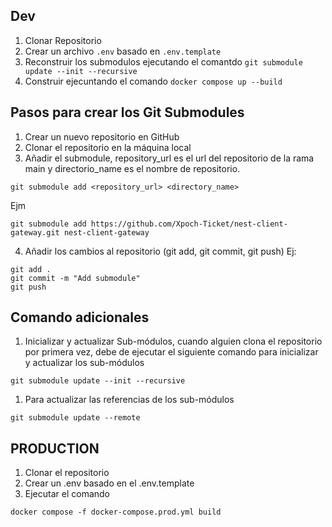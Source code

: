 
## Dev
1. Clonar Repositorio
2. Crear un archivo `.env`  basado en `.env.template`
3. Reconstruir los submodulos ejecutando el comantdo `git submodule update --init --recursive`
4. Construir ejecuntando el comando `docker compose up --build`


## Pasos para crear los Git Submodules
1. Crear un nuevo repositorio en GitHub
2. Clonar el repositorio en la máquina local
3. Añadir el submodule, repository_url es el url del repositorio de la rama main y directorio_name es el nombre de repositorio.
```
git submodule add <repository_url> <directory_name>
```
Ejm
```
git submodule add https://github.com/Xpoch-Ticket/nest-client-gateway.git nest-client-gateway
```
4. Añadir los cambios al repositorio (git add, git commit, git push)
Ej:
```
git add .
git commit -m "Add submodule"
git push
```


## Comando adicionales 
1. Inicializar y actualizar Sub-módulos, cuando alguien clona el repositorio por primera vez, debe de ejecutar el siguiente comando para inicializar y actualizar los sub-módulos
```
git submodule update --init --recursive
```
1. Para actualizar las referencias de los sub-módulos
```
git submodule update --remote
```




## PRODUCTION

1. Clonar el repositorio
2. Crear un .env basado en el .env.template
3. Ejecutar el comando

```
docker compose -f docker-compose.prod.yml build
```